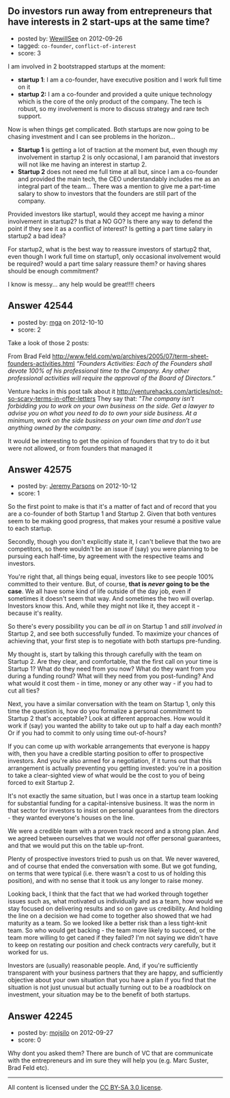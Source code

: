 ## Do investors run away from entrepreneurs that have interests in 2 start-ups at the same time?

- posted by: [WewillSee](https://stackexchange.com/users/-1/19859-wewillsee) on 2012-09-26
- tagged: `co-founder`, `conflict-of-interest`
- score: 3

I am involved in 2 bootstrapped startups at the moment:

 - **startup 1**: I am a co-founder, have executive position and I work full
   time on it
 - **startup 2:** I am a co-founder and provided a quite unique technology which is the core of the only product of the company. The tech is robust, so my involvement is more to discuss strategy and rare tech support. 

Now is when things get complicated. Both startups are now going to be chasing investment and I can see problems in the horizon...

 - **Startup 1** is getting a lot of traction at the moment but, even though my involvement in startup 2 is only occasional, I am paranoid that investors will not like me having an interest in startup 2.
 - **Startup 2** does not need me full time at all but, since I am a co-founder and provided the main tech, the CEO understandably includes me as an integral part of the team... There was a mention to give me a part-time salary to show to investors that the founders are still part of the company. 

Provided investors like startup1, would they accept me having a minor involvement in startup2? Is that a NO GO? Is there any way to defend the point if they see it as a conflict of interest? Is getting a part time salary in startup2 a bad idea?

For startup2, what is the best way to reassure investors of startup2 that, even though I work full time on startup1, only occasional involvement would be required? would a part time salary reassure them? or having shares should be enough commitment?

I know is messy... any help would be great!!!! cheers



## Answer 42544

- posted by: [mga](https://stackexchange.com/users/-1/20085-mga) on 2012-10-10
- score: 2

Take a look of those 2 posts:

From Brad Feld
http://www.feld.com/wp/archives/2005/07/term-sheet-founders-activities.html
*“Founders Activities:  Each of the Founders shall devote 100% of his professional time to the Company.  Any other professional activities will require the approval of the Board of Directors.”*


Venture hacks in this post talk about it
http://venturehacks.com/articles/not-so-scary-terms-in-offer-letters
They say that: *"The company isn’t forbidding you to work on your own business on the side.
Get a lawyer to advise you on what you need to do to own your side business. At a minimum, work on the side business on your own time and don’t use anything owned by the company.*


It would be interesting to get the opinion of founders that try to do it but were not allowed, or from founders that managed it



## Answer 42575

- posted by: [Jeremy Parsons](https://stackexchange.com/users/-1/4291-jeremy-parsons) on 2012-10-12
- score: 1

So the first point to make is that it's a matter of fact and of record that you are a co-founder of both Startup 1 and Startup 2. Given that both ventures seem to be making good progress, that makes your resum&eacute; a positive value to each startup.

Secondly, though you don't explicitly state it, I can't believe that the two are competitors, so there wouldn't be an issue if (say) you were planning to be pursuing each half-time, by agreement with the respective teams and investors.

You're right that, all things being equal, investors like to see people 100% committed to their venture. But, of course, **that is *never* going to be the case**. We all have some kind of life outside of the day job, even if sometimes it doesn't seem that way. And sometimes the two will overlap. Investors know this. And, while they might not like it, they accept it - because it's reality.

So there's every possibility you can be *all in* on Startup 1 and *still involved in* Startup 2, and see both successfully funded. To maximize your chances of achieving that, your first step is to negotiate with both startups pre-funding.

My thought is, start by talking this through carefully with the team on Startup 2. Are they clear, and comfortable, that the first call on your time is Startup 1? What do they need from you now? What do they want from you during a funding round? What will they need from you post-funding? And what would it cost them - in time, money or any other way - if you had to cut all ties?

Next, you have a similar conversation with the team on Startup 1, only this time the question is, how do you formalize a personal commitment to Startup 2 that's acceptable? Look at different approaches. How would it work if (say) you wanted the ability to take out up to half a day each month? Or if you had to commit to only using time out-of-hours?

If you can come up with workable arrangements that everyone is happy with, then you have a credible starting position to offer to prospective investors. And you're also armed for a negotiation, if it turns out that this arrangement is actually preventing you getting invested: you're in a position to take a clear-sighted view of what would be the cost to you of being forced to exit Startup 2.

It's not exactly the same situation, but I was once in a startup team looking for substantial funding for a capital-intensive business. It was the norm in that sector for investors to insist on personal guarantees from the directors - they wanted everyone's houses on the line. 

We were a credible team with a proven track record and a strong plan. And we agreed between ourselves that we would *not* offer personal guarantees, and that we would put this on the table up-front.

Plenty of prospective investors tried to push us on that. We never wavered, and of course that ended the conversation with some. But we got funding, on terms that were typical (i.e. there wasn't a cost to us of holding this position), and with no sense that it took us any longer to raise money.

Looking back, I think that the fact that we had worked through together issues such as, what motivated us individually and as a team, how would we stay focused on delivering results and so on gave us credibility. And holding the line on a decision we had come to together also showed that we had maturity as a team. So we looked like a better risk than a less tight-knit team. So who would get backing - the team more likely to succeed, or the team more willing to get caned if they failed? I'm not saying we didn't have to keep on restating our position and check contracts *very* carefully, but it worked for us.

Investors are (usually) reasonable people. And, if you're sufficiently transparent with your business partners that they are happy, and sufficiently objective about your own situation that you have a plan if you find that the situation is not just unusual but actually turning out to be a roadblock on investment, your situation may be to the benefit of both startups.


## Answer 42245

- posted by: [mojsilo](https://stackexchange.com/users/-1/1826-mojsilo) on 2012-09-27
- score: 0

Why dont you asked them? There are bunch of VC that are communicate with the entrepreneurs and im sure they will help you (e.g. Marc Suster, Brad Feld etc).



---

All content is licensed under the [CC BY-SA 3.0 license](https://creativecommons.org/licenses/by-sa/3.0/).
